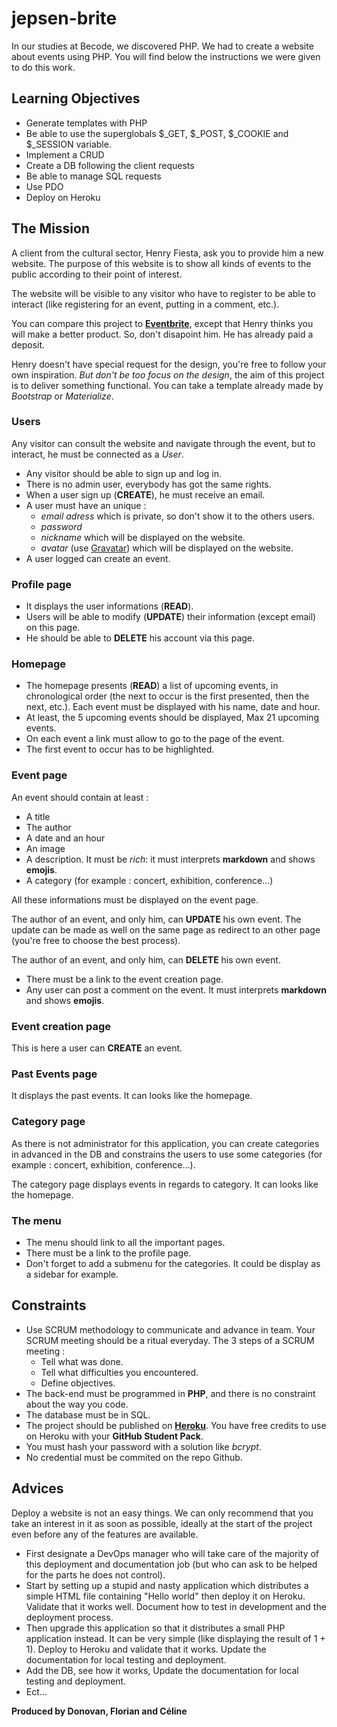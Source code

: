 # jepsen-brite

In our studies at Becode, we discovered PHP. We had to create a website about events using PHP. 
You will find below the instructions we were given to do this work.

## Learning Objectives 

- Generate templates with PHP
- Be able to use the superglobals $_GET, $_POST, $_COOKIE and $_SESSION variable.
- Implement a CRUD
- Create a DB following the client requests
- Be able to manage SQL requests
- Use PDO
- Deploy on Heroku

## The Mission

A client from the cultural sector, Henry Fiesta, ask you to provide him a new website. The purpose of this website is to show all kinds of events to the public according to their point of interest. 

The website will be visible to any visitor who have to register to be able to interact (like registering for an event, putting in a comment, etc.).

You can compare this project to [**Eventbrite**](https://www.eventbrite.com/), except that Henry thinks you will make a better product. So, don't disapoint him. He has already paid a deposit. 

Henry doesn't have special request for the design, you're free to follow your own inspiration. 
*But don't be too focus on the design*, the aim of this project is to deliver something functional. You can take a template already made by *Bootstrap* or *Materialize*. 


### Users

Any visitor can consult the website and navigate through the event, but to interact, he must be connected as a *User*.

* Any visitor should be able to sign up and log in. 
* There is no admin user, everybody has got the same rights. 
* When a user sign up (**CREATE**), he must receive an email. 
* A user must have an unique : 
	- *email adress* which is private, so don't show it to the others users. 
	- *password*
	- *nickname* which will be displayed on the website.
	- *avatar* (use [Gravatar](https://en.gravatar.com/)) which will be displayed on the website.
* A user logged can create an event. 

### Profile page

* It displays the user informations (**READ**).  
* Users will be able to modify (**UPDATE**) their information (except email) on this page.  
* He should be able to **DELETE** his account via this page. 

### Homepage

* The homepage presents (**READ**) a list of upcoming events, in chronological order (the next to occur is the first presented, then the next, etc.). Each event must be displayed with his name, date and hour.
* At least, the 5 upcoming events should be displayed, Max 21 upcoming events.
* On each event a link must allow to go to the page of the event.
* The first event to occur has to be highlighted.

### Event page

An event should contain at least :

* A title
* The author
* A date and an hour
* An image
* A description. It must be _rich_: it must interprets **markdown** and shows **emojis**.
* A category (for example : concert, exhibition, conference...)

All these informations must be displayed on the event page. 

The author of an event, and only him, can **UPDATE** his own event. The update can be made as well on the same page as redirect to an other page (you're free to choose the best process).  

The author of an event, and only him, can **DELETE** his own event.  

* There must be a link to the event creation page.
* Any user can post a comment on the event. It must interprets **markdown** and shows **emojis**.


### Event creation page

This is here a user can **CREATE** an event.

### Past Events page

It displays the past events. It can looks like the homepage.  

### Category page

As there is not administrator for this application, you can create categories in advanced in the DB and constrains the users to use some categories (for example : concert, exhibition, conference...).

The category page displays events in regards to category. It can looks like the homepage.  

### The menu

* The menu should link to all the important pages.
* There must be a link to the profile page.
* Don't forget to add a submenu for the categories. It could be display as a sidebar for example. 


## Constraints

* Use SCRUM methodology to communicate and advance in team. Your SCRUM meeting should be a ritual everyday. The 3 steps of a SCRUM meeting :
	- Tell what was done.
	- Tell what difficulties you encountered.
	- Define objectives.
* The back-end must be programmed in **PHP**, and there is no constraint about the way you code.
* The database must be in SQL. 
* The project should be published on [**Heroku**](https://heroku.com). You have free credits to use on Heroku with your **GitHub Student Pack**.
* You must hash your password with a solution like *bcrypt*. 
* No credential must be commited on the repo Github. 

## Advices

Deploy a website is not an easy things. We can only recommend that you take an interest in it as soon as possible, ideally at the start of the project even before any of the features are available.

* First designate a DevOps manager who will take care of the majority of this deployment and documentation job (but who can ask to be helped for the parts he does not control).
* Start by setting up a stupid and nasty application which distributes a simple HTML file containing "Hello world" then deploy it on Heroku. Validate that it works well. Document how to test in development and the deployment process.
* Then upgrade this application so that it distributes a small PHP application instead. It can be very simple (like displaying the result of 1 + 1). Deploy to Heroku and validate that it works. Update the documentation for local testing and deployment.
* Add the DB, see how it works, Update the documentation for local testing and deployment.
* Ect...

**Produced by Donovan, Florian and Céline**
